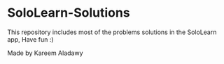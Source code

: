 # SoloLearn-Solutions
This repository includes most of the problems solutions in the 
SoloLearn app, Have fun :) 

Made by Kareem Aladawy 
